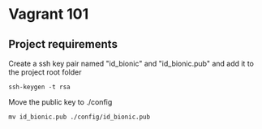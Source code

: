# Vagrant 101

## Project requirements

Create a ssh key pair named "id_bionic" and "id_bionic.pub" and add it to the project root folder

```
ssh-keygen -t rsa
```

Move the public key to ./config

```
mv id_bionic.pub ./config/id_bionic.pub
```
